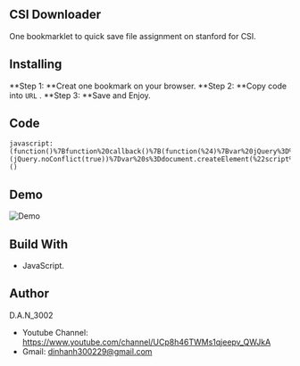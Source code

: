 ## CSI Downloader
One bookmarklet to quick save file assignment on stanford for CSI.
## Installing
**Step 1: **Creat one bookmark on your browser.
**Step 2: **Copy code into `URL` .
**Step 3: **Save and Enjoy.

##  Code
```
javascript:(function()%7Bfunction%20callback()%7B(function(%24)%7Bvar%20jQuery%3D%24%3Bfunction%20download(data%2C%20filename%2C%20type)%20%7Bvar%20file%20%3D%20new%20Blob(%5Bdata%5D%2C%20%7Btype%3A%20type%7D)%3Bif%20(window.navigator.msSaveOrOpenBlob)window.navigator.msSaveOrOpenBlob(file%2C%20filename)%3Belse%20%7Bvar%20a%20%3D%20document.createElement(%22a%22)%2Curl%20%3D%20URL.createObjectURL(file)%3Ba.href%20%3D%20url%3Ba.download%20%3D%20filename%3Bdocument.body.appendChild(a)%3Ba.click()%3BsetTimeout(function()%20%7Bdocument.body.removeChild(a)%3Bwindow.URL.revokeObjectURL(url)%3B%7D%2C%200)%3B%7D%7Dvar%20name%20%3D%20prompt(%22Input%20file%20name%22)%3Bdownload(%24(%22textarea%22).val()%2Cname%20%2B%20%22.txt%22%2C%22.txt%22)%7D)(jQuery.noConflict(true))%7Dvar%20s%3Ddocument.createElement(%22script%22)%3Bs.src%3D%22https%3A%2F%2Fajax.googleapis.com%2Fajax%2Flibs%2Fjquery%2F1.11.1%2Fjquery.min.js%22%3Bif(s.addEventListener)%7Bs.addEventListener(%22load%22%2Ccallback%2Cfalse)%7Delse%20if(s.readyState)%7Bs.onreadystatechange%3Dcallback%7Ddocument.body.appendChild(s)%3B%7D)()
```
## Demo
![Demo](https://github.com/DAN3002/FUNiX-Supporter/blob/master/CSI%20Downloader/Demo.gif "Demo")
## Build With

* JavaScript.

## Author
D.A.N_3002

* Youtube Channel: https://www.youtube.com/channel/UCp8h46TWMs1qjeepv_QWJkA
* Gmail: dinhanh300229@gmail.com
